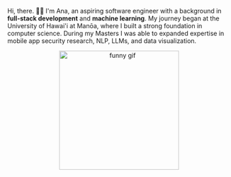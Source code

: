 Hi, there. ✋🏼
I'm Ana, an aspiring software engineer with a background in **full-stack development** and **machine learning**.
My journey began at the University of Hawai'i at Manōa, where I built a strong foundation in computer science. During my Masters I was able to expanded expertise in mobile app security research, NLP, LLMs, and data visualization.

<p align="center">
  <img src="https://i.pinimg.com/originals/34/d8/5d/34d85dfe1d4d4d4d82edb03c007bbeb5.gif" alt="funny gif" width="270" />
</p>



<!---
---

## 🚀 Key Highlights

My background includes projects using NLP and Python for security analysis, and I’ve worked with ETL pipelines, SQL, and cloud tools. I’ve also contributed to published research and built applications that required rigorous data processing and clean design.

- ### **Projects**: 
  - Deep Learning for Coffee Plant Pathology 🌿: Developed a model to classify coffee leaf diseases with 87% accuracy using ResNet50 and CNNs.
  - Receipt Manager 📑: My team and I created a receipt tracking app using OCR and GPT-4 to help users track expenses and improve accuracy by 50%.
  - Marine Debris Management System 🌊: My team and I built a system for reporting and tracking marine debris with integrated chatbot and hotline for faster resolutions.
  - DOE Legislative Tracker 📜: My team and I developed a legislative tracking system with role-based access and real-time event tracking.
  
- ### **Research**:
  - Explored software vulnerabilities 🔍 through large language models and developer surveys to improve security practices.
  
- ### **Awards**: 
  - Hawaii Annual Code Challenge (2rd HACC 22, 3nd HACC 23) 🌟
  - Kalo Grant for app development 🌱
  - First place in a cybersecurity internship project at World Wide Technology 💼


-->


